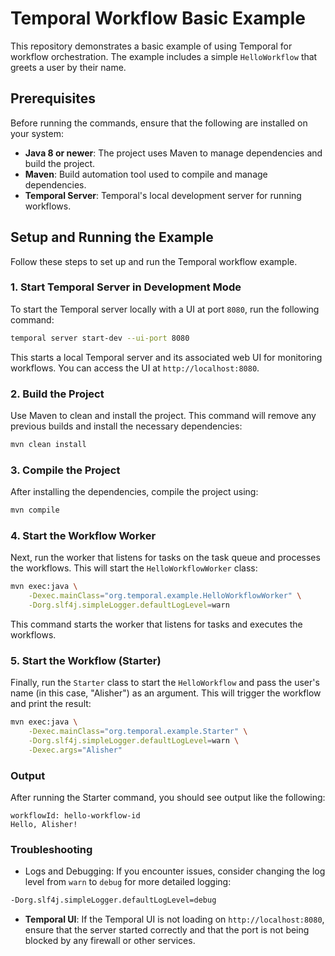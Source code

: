 # Temporal Workflow Basic Example

This repository demonstrates a basic example of using Temporal for workflow orchestration. The example includes a simple `HelloWorkflow` that greets a user by their name.

## Prerequisites

Before running the commands, ensure that the following are installed on your system:

- **Java 8 or newer**: The project uses Maven to manage dependencies and build the project.
- **Maven**: Build automation tool used to compile and manage dependencies.
- **Temporal Server**: Temporal's local development server for running workflows.

## Setup and Running the Example

Follow these steps to set up and run the Temporal workflow example.

### 1. Start Temporal Server in Development Mode

To start the Temporal server locally with a UI at port `8080`, run the following command:

```bash
temporal server start-dev --ui-port 8080
```

This starts a local Temporal server and its associated web UI for monitoring workflows. You can access the UI at `http://localhost:8080`.

### 2. Build the Project

Use Maven to clean and install the project. This command will remove any previous builds and install the necessary dependencies:

```bash
mvn clean install
```

### 3. Compile the Project

After installing the dependencies, compile the project using:

```bash
mvn compile
```

### 4. Start the Workflow Worker

Next, run the worker that listens for tasks on the task queue and processes the workflows. This will start the `HelloWorkflowWorker` class:

```bash
mvn exec:java \
    -Dexec.mainClass="org.temporal.example.HelloWorkflowWorker" \
    -Dorg.slf4j.simpleLogger.defaultLogLevel=warn
```

This command starts the worker that listens for tasks and executes the workflows.

### 5. Start the Workflow (Starter)

Finally, run the `Starter` class to start the `HelloWorkflow` and pass the user's name (in this case, "Alisher") as an argument. This will trigger the workflow and print the result:

```bash
mvn exec:java \
    -Dexec.mainClass="org.temporal.example.Starter" \
    -Dorg.slf4j.simpleLogger.defaultLogLevel=warn \
    -Dexec.args="Alisher"
```

### Output

After running the Starter command, you should see output like the following:

```
workflowId: hello-workflow-id
Hello, Alisher!
```

### Troubleshooting

- Logs and Debugging: If you encounter issues, consider changing the log level from `warn` to `debug` for more detailed logging:

```bash
-Dorg.slf4j.simpleLogger.defaultLogLevel=debug
```

- **Temporal UI**: If the Temporal UI is not loading on `http://localhost:8080`, ensure that the server started correctly and that the port is not being blocked by any firewall or other services.
